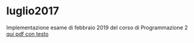 # luglio2017

Implementazione esame di febbraio 2019 del corso di Programmazione 2
[qui pdf con testo](https://github.com/CR18-2000/luglio2017/blob/main/Esame_201707.pdf)
